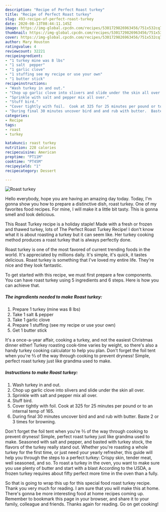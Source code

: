 ```yaml
---
description: "Recipe of Perfect Roast turkey"
title: "Recipe of Perfect Roast turkey"
slug: 493-recipe-of-perfect-roast-turkey
date: 2020-08-13T08:44:11.145Z
image: https://img-global.cpcdn.com/recipes/5301729826963456/751x532cq70/roast-turkey-recipe-main-photo.jpg
thumbnail: https://img-global.cpcdn.com/recipes/5301729826963456/751x532cq70/roast-turkey-recipe-main-photo.jpg
cover: https://img-global.cpcdn.com/recipes/5301729826963456/751x532cq70/roast-turkey-recipe-main-photo.jpg
author: Mary Houston
ratingvalue: 4
reviewcount: 32221
recipeingredient:
- "1 turkey mine was 8 lbs"
- "1 salt  pepper"
- "1 garlic clove"
- "1 stuffing see my recipe or use your own"
- "1 butter stick"
recipeinstructions:
- "Wash turkey in and out."
- "Chop up garlic clove into slivers and slide under the skin all over."
- "Sprinkle with salt and pepper mix all over."
- "Stuff bird."
- "Cover tightly with foil.  Cook at 325 for 25 minutes per pound or to an internal temp of 165."
- "During final 30 minutes uncover bird and and rub with butter.  Baste 2 or 3 times for browning."
categories:
- Recipe
tags:
- roast
- turkey

katakunci: roast turkey 
nutrition: 228 calories
recipecuisine: American
preptime: "PT11M"
cooktime: "PT45M"
recipeyield: "1"
recipecategory: Dessert

---
```



![Roast turkey](https://img-global.cpcdn.com/recipes/5301729826963456/751x532cq70/roast-turkey-recipe-main-photo.jpg)

Hello everybody, hope you are having an amazing day today. Today, I'm gonna show you how to prepare a distinctive dish, roast turkey. One of my favorites food recipes. For mine, I will make it a little bit tasty. This is gonna smell and look delicious.

This Roast Turkey recipe is a holiday staple! Made with a fresh or frozen and thawed turkey, lots of The Perfect Roast Turkey Recipe! I don&#39;t know what it is about roasting a turkey but it can seem like. Her turkey cooking method produces a roast turkey that is always perfectly done.

Roast turkey is one of the most favored of current trending foods in the world. It's appreciated by millions daily. It's simple, it's quick, it tastes delicious. Roast turkey is something that I've loved my entire life. They're nice and they look fantastic.


To get started with this recipe, we must first prepare a few components. You can have roast turkey using 5 ingredients and 6 steps. Here is how you can achieve that.

<!--inarticleads1-->

##### The ingredients needed to make Roast turkey:

1. Prepare 1 turkey (mine was 8 lbs)
1. Take 1 salt &amp; pepper
1. Take 1 garlic clove
1. Prepare 1 stuffing (see my recipe or use your own)
1. Get 1 butter stick


It&#39;s a once-a-year affair, cooking a turkey, and not the easiest Christmas dinner either! Turkey roasting cook-time varies by weight, so there&#39;s also a handy turkey cooking calculator to help you plan. Don&#39;t forget the foil tent when you&#39;re ⅔ of the way through cooking to prevent dryness! Simple, perfect roast turkey just like grandma used to make. 

<!--inarticleads2-->

##### Instructions to make Roast turkey:

1. Wash turkey in and out.
1. Chop up garlic clove into slivers and slide under the skin all over.
1. Sprinkle with salt and pepper mix all over.
1. Stuff bird.
1. Cover tightly with foil.  Cook at 325 for 25 minutes per pound or to an internal temp of 165.
1. During final 30 minutes uncover bird and and rub with butter.  Baste 2 or 3 times for browning.


Don&#39;t forget the foil tent when you&#39;re ⅔ of the way through cooking to prevent dryness! Simple, perfect roast turkey just like grandma used to make. Seasoned with salt and pepper, and basted with turkey stock, the flavors of the turkey really stand out. Whether you&#39;re roasting a whole turkey for the first time, or just need your yearly refresher, this guide will help you through the steps to a perfect turkey: Crispy skin, tender meat, well seasoned, and so. To roast a turkey in the oven, you want to make sure you use plenty of butter and start with a blast According to the USDA, a frozen turkey requires about fifty perfect more time in the oven than a fully. 

So that is going to wrap this up for this special food roast turkey recipe. Thank you very much for reading. I am sure that you will make this at home. There's gonna be more interesting food at home recipes coming up. Remember to bookmark this page in your browser, and share it to your family, colleague and friends. Thanks again for reading. Go on get cooking!
